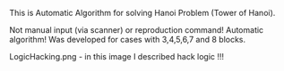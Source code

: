 This is Automatic Algorithm for solving Hanoi Problem (Tower of Hanoi).

Not manual input (via scanner) or reproduction command! Automatic algorithm! Was developed for cases with 3,4,5,6,7 and 8 blocks. 

LogicHacking.png - in this image I described hack logic !!!
